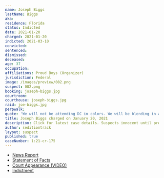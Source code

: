 ```yaml
---
name: Joseph Biggs
lastName: Biggs
aka:
residence: Florida
status: Indicted
date: 2021-01-20
charged: 2021-01-20
indicted: 2021-03-10
convicted: 
sentenced: 
dismissed: 
deceased:
age: 37
occupation:
affiliations: Proud Boys (Organizer)
jurisdiction: Federal
image: /images/preview/082.png
suspect: 082.png
booking: joseph-biggs.jpg
courtroom:
courthouse: joseph-biggs.jpg
raid: joe-biggs.jpg
perpwalk:
quote: 'We will not be attending DC in colors. We will be blending in as one of you. You won’t see us. You’ll even think we are you...We are going to smell like you, move like you, and look like you.'
title: Joseph Biggs charged on January 20, 2021
description: Click for latest case details. Suspects innocent until proven guilty.
author: seditiontrack
layout: suspect
published: true
caseNumber: 1:21-cr-175
---
```

- [News Report](https://www.thedailybeast.com/joseph-biggs-proud-boys-leader-arrested-for-storming-us-capitol)
- [Statement of Facts](https://www.justice.gov/opa/page/file/1357251/download)
- [Court Appearance (VIDEO)](https://www.youtube.com/watch?v=G9hkJRbSptI)
- [Indictment](https://www.justice.gov/usao-dc/case-multi-defendant/file/1377586/download)
